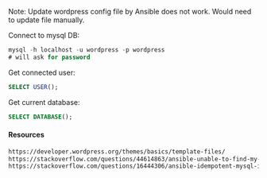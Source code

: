 Note: Update wordpress config file by Ansible does not work. Would need to update file manually.

Connect to mysql DB:
```sql
mysql -h localhost -u wordpress -p wordpress
# will ask for password
```
Get connected user:
```sql
SELECT USER();
```
Get current database:
```sql
SELECT DATABASE();
```
#### Resources
```html
https://developer.wordpress.org/themes/basics/template-files/
https://stackoverflow.com/questions/44614863/ansible-unable-to-find-my-cnf-cant-connect-to-local-mysql-server
https://stackoverflow.com/questions/16444306/ansible-idempotent-mysql-installation-playbook
```
